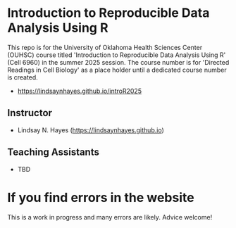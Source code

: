 # Introduction to Reproducible Data Analysis Using R 

This repo is for the University of Oklahoma Health Sciences Center (OUHSC) course titled 'Introduction to Reproducible Data Analysis Using R' (Cell 6960) in the summer 2025 session. The course number is for 'Directed Readings in Cell Biology' as a place holder until a dedicated course number is created.

- <https://lindsaynhayes.github.io/introR2025>

## Instructor

-   Lindsay N. Hayes (<https://lindsaynhayes.github.io>)

## Teaching Assistants

-   TBD

# If you find errors in the website

This is a work in progress and many errors are likely. Advice welcome!
